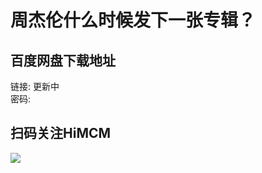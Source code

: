 # 周杰伦什么时候发下一张专辑？

## 百度网盘下载地址

链接: 更新中    
密码: 

## 扫码关注HiMCM
![](https://avatars2.githubusercontent.com/u/16745793?s=200&v=4)
